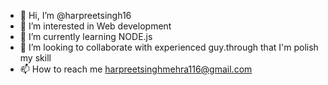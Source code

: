 - 👋 Hi, I’m @harpreetsingh16
- 👀 I’m interested in Web development
- 🌱 I’m currently learning NODE.js
- 💞️ I’m looking to collaborate with experienced guy.through that I'm polish my skill
- 📫 How to reach me harpreetsinghmehra116@gmail.com

<!---
harpreetsingh16/harpreetsingh16 is a ✨ special ✨ repository because its `README.md` (this file) appears on your GitHub profile.
You can click the Preview link to take a look at your changes.
--->
